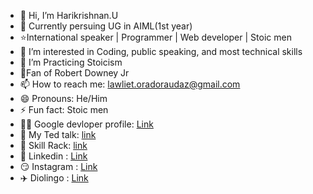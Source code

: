 - 👋 Hi, I’m Harikrishnan.U
- 🏫 Currently persuing UG in AIML(1st year)
- ⭐International speaker | Programmer | Web developer | Stoic men 
- 👀 I’m interested in Coding, public speaking, and most technical skills
- 🌱 I’m Practicing Stoicism
- 🌃Fan of Robert Downey Jr
- 📫 How to reach me: lawliet.oradoraudaz@gmail.com
- 😄 Pronouns: He/Him
- ⚡ Fun fact: Stoic men
- 👨‍💻 Google devloper profile: [Link](https://developers.google.com/profile/u/112917240248924734076)
- 🥇 My Ted talk: [link](https://www.youtube.com/watch?v=Kgb7yvq7MnU)
- 🔗 Skill Rack: [link](https://www.skillrack.com/faces/resume.xhtml?id=520647&key=2dc50ef050e30f2a5bcebd23ff7be262101165b1)
- 🏢 Linkedin : [Link](https://www.linkedin.com/in/hari-krishnan-u-16649b317/)
- 😏 Instagram : [Link](https://www.instagram.com/l.lawliet_ryuga/)
- ✈️ Diolingo : [Link](https://www.duolingo.com/profile/Harikrishn501079)
<!---
Harikrishnan-web/Harikrishnan-web is a ✨ special ✨ repository because its `README.md` (this file) appears on your GitHub profile.
You can click the Preview link to take a look at your changes.
--->
